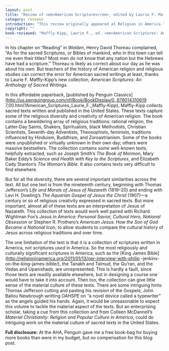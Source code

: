 ```yaml
---
layout: post
title: "Review of <em>American Scriptures</em>, edited by Laurie F. Maffly-Kipp"
category: reviews
introduction: "This review originally appeared at Religion in America."
copyright: ""
book-reviewed: "Maffly-Kipp, Laurie F., ed. <em>American Scriptures: An Anthology of Sacred Writings</em>. New York: Penguin Books, 2010. 406 pages. ISBN: 0143106198."
---
```


In his chapter on “Reading” in *Walden*, Henry David Thoreau complained,
“As for the sacred Scriptures, or Bibles of mankind, who in this town
can tell me even their titles? Most men do not know that any nation but
the Hebrews have had a scripture.” Thoreau is likely as correct about
our day as he was about his own. But teachers of the history of American
religion and religious studies can correct the error for American sacred
writings at least, thanks to Laurie F. Maffly-Kipp’s new collection,
*American Scriptures: An Anthology of Sacred Writings.*

In this affordable paperback, [published by Penguin
Classics](http://us.penguingroup.com/nf/Book/BookDisplay/0,,978014310619
7,00.html?American_Scriptures_Laurie_F._Maffly-Kipp), Maffly-Kipp
collects sacred texts written and published in the United States.
These texts capture some of the religious diversity and creativity of
American religion. The book contains a bewildering array of religious
traditions: rational religion, the Latter-Day Saints, Shakers,
Spiritualists, black Methodists, Christian Scientists, Seventh-day
Adventists, Theosophists, feminists, traditions influenced by Hinduism,
Buddhism, and Zoroastrianism. Some of the books were unpublished or
virtually unknown in their own day; others were massive bestsellers. The
collection contains some well-known texts, helpfully extracted, such
as Joseph Smith’s *The Book of Mormon*, Mary Baker Eddy’s *Science and
Health with Key to the Scriptures*, and Elizabeth Cady Stanton’s *The
Woman’s Bible*. It also contains texts very difficult to find elsewhere.

But for all the diversity, there are several important similarities
across the text. All but one text is from the nineteenth century,
beginning with Thomas Jefferson’s *Life and Morals of Jesus of Nazareth*
(1819–20) and ending with Levi H. Dowling’s *The Aquarian Gospel of
Jesus the Christ* (1907)—a century or so of religious creativity
expressed in sacred texts. But more important, almost all of these
texts are an interpretation of Jesus of Nazareth. This collection of
texts would work well paired with Richard Wightman Fox’s *Jesus in
America: Personal Savior, Cultural Hero, National Obsession* or Stephen
R. Prothero’s *American Jesus: How the Son of God Became a National
Icon*, to allow students to compare the cultural history of Jesus across
religious traditions and over time.

The one limitation of the text is that it is a collection
of scriptures *written* in America, not scriptures *used*
in America. So the most religiously and culturally
significant scriptures in America, such as the [King James
Bible](http://religioninamerica.org/2011/01/13/npr-interview-with-philip
-jenkins-on-the-king-james-bible/), the Tanakh and Talmud, the Qu’ran,
and the Vedas and Upanishads, are unrepresented. This is hardly a fault,
since those texts are readily available elsewhere, but in designing a
course one would have to take it into account. Then too, the collection
can give little sense of the material culture of these texts. There
are some intriguing hints: Thomas Jefferson cutting and pasting his
revision of the Gospels; John Ballou Newbrough writting *OAHSPE* on “a
novel device called a typewriter” as the angels guided his hands. Again,
it would be unreasonable to expect this volume to tackle the material
aspect of the texts. But an enterprising scholar, taking a cue from
this collection and from Colleen McDannell’s *Material Christianity:
Religion and Popular Culture in America*, could do intriguing work on
the material culture of sacred texts in the United States.

**Full disclosure:** At the AHA, Penguin gave me a free book-bag for
buying more books than were in my budget, but no compensation for this
blog post.
